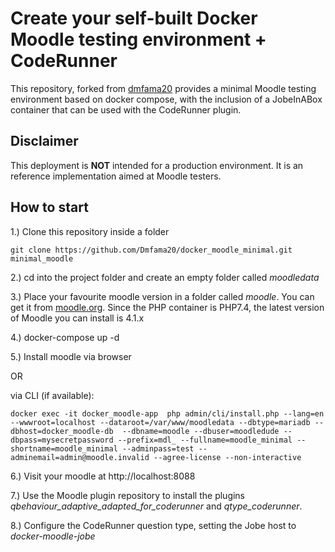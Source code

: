 # Create your self-built Docker Moodle testing environment + CodeRunner 

This repository, forked from [dmfama20](https://github.com/Dmfama20/docker_moodle_minimal/tree/master) provides a minimal Moodle testing environment based on docker compose, with the inclusion of a JobeInABox container that can be used with the CodeRunner plugin.

## Disclaimer

This deployment is **NOT** intended for a production environment. 
It is an reference implementation aimed at Moodle testers.

## How to start
1.) Clone this repository inside a folder

``git clone https://github.com/Dmfama20/docker_moodle_minimal.git minimal_moodle``

2.) cd into the project folder and create an empty folder called *moodledata*

3.) Place your favourite moodle version in a folder called *moodle*. You can get it from [moodle.org](https://download.moodle.org/releases/latest/). Since the PHP container is PHP7.4, the latest version of Moodle you can install is 4.1.x

4.) docker-compose up -d

5.) Install moodle via browser 

OR

via CLI (if available):

``docker exec -it docker_moodle-app  php admin/cli/install.php --lang=en --wwwroot=localhost --dataroot=/var/www/moodledata --dbtype=mariadb --dbhost=docker_moodle-db  --dbname=moodle --dbuser=moodledude --dbpass=mysecretpassword --prefix=mdl_ --fullname=moodle_minimal --shortname=moodle_minimal --adminpass=test --adminemail=admin@moodle.invalid --agree-license --non-interactive``

6.) Visit your moodle at http://localhost:8088

7.) Use the Moodle plugin repository to install the plugins *qbehaviour_adaptive_adapted_for_coderunner* and *qtype_coderunner*.

8.) Configure the CodeRunner question type, setting the Jobe host to *docker-moodle-jobe*

